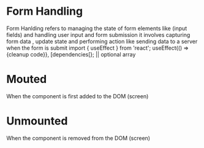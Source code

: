 # Form Handling
Form Hanlding refers to managing the state of form elements like (input fields) and handling user input and form submission it involves capturing form data , update state and performing action like sending data to a server when the form is submit
                    import { useEffect } from 'react';
                    useEffect(() => {cleanup code}},
                    [dependencies[}; || optional array

# Mouted 
When the component is first added to the DOM (screen)

# Unmounted
When the component is removed from the DOM (screen) 
